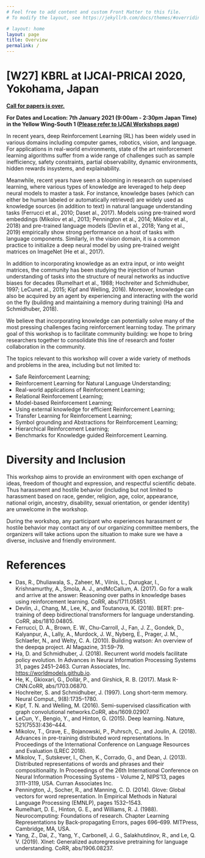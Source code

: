 ```yaml
---
# Feel free to add content and custom Front Matter to this file.
# To modify the layout, see https://jekyllrb.com/docs/themes/#overriding-theme-defaults

# layout: home
layout: page
title: Overview
permalink: /
---
```

# [W27] KBRL at IJCAI-PRICAI 2020, Yokohama, Japan

**[Call for papers is over.](https://kbrl.github.io/cfp/)**

**For Dates and Location: 7th January 2021 (9:00am - 2:30pm Japan Time) in the Yellow Wing-South 1 ([Please refer to IJCAI Workshops page](https://ijcai20.org/workshops/))**

In recent years, deep Reinforcement Learning (RL) has been widely used in various domains including computer games, robotics, vision, and language. For applications in real-world environments, state of the art reinforcement learning algorithms suffer from a wide range of challenges such as sample inefficiency, safety constraints, partial observability, dynamic environments, hidden rewards insystems, and explainability.

Meanwhile, recent years have seen a blooming in research on supervised learning, where various types of knowledge are leveraged to help deep neural models to master a task. For instance, knowledge bases (which can either be human labeled or automatically retrieved) are widely used as knowledge sources (in addition to text) in natural language understanding tasks (Ferrucci et al., 2010; Daset al., 2017). Models using pre-trained word embeddings (Mikolov et al., 2013; Pennington et al., 2014; Mikolov et al., 2018) and pre-trained language models (Devlin et al., 2018; Yang et al., 2019) empirically show strong performance on a host of tasks with language components. Similarly, in the vision domain, it is a common practice to initialize a deep neural model by using pre-trained weight matrices on ImageNet (He et al., 2017).

In addition to incorporating knowledge as an extra input, or into weight matrices, the community has been studying the injection of human understanding of tasks into the structure of neural networks as inductive biases for decades (Rumelhart et al., 1988; Hochreiter and Schmidhuber, 1997; LeCunet al., 2015; Kipf and Welling, 2016). Moreover, knowledge can also be acquired by an agent by experiencing and interacting with the world on the fly (building and maintaining a memory during training) (Ha and Schmidhuber, 2018).

We believe that incorporating knowledge can potentially solve many of the most pressing challenges facing reinforcement learning today. The primary goal of this workshop is to facilitate community building: we hope to bring researchers together to consolidate this line of research and foster collaboration in the community.

The topics relevant to this workshop will cover a wide variety of methods and problems in the area, including but not limited to:
- Safe Reinforcement Learning;
- Reinforcement Learning for Natural Language Understanding;
- Real-world applications of Reinforcement Learning;
- Relational Reinforcement Learning;
- Model-based Reinforcement Learning;
- Using external knowledge for efficient Reinforcement Learning;
- Transfer Learning for Reinforcement Learning;
- Symbol grounding and Abstractions for Reinforcement Learning;
- Hierarchical Reinforcement Learning;
- Benchmarks for Knowledge guided Reinforcement Learning.

# Diversity and Inclusion

This workshop aims to provide an environment with open exchange of ideas, freedom of thought and expression, and respectful scientific debate.
Thus harassment and hostile behavior (including but not limited to harassment based on race, gender, religion, age, color, appearance, national origin, ancestry, disability, sexual orientation, or gender identity) are unwelcome in the workshop.

During the workshop, any participant who experiences harassment or hostile behavior may contact any of our organizing committee members, the organizers will take actions upon the situation to make sure we have a diverse, inclusive and friendly environment.

# References

- Das, R., Dhuliawala, S., Zaheer, M., Vilnis, L., Durugkar, I., Krishnamurthy, A., Smola, A. J., andMcCallum, A. (2017). Go for a walk and arrive at the answer: Reasoning over paths in knowledge bases using reinforcement learning. CoRR, abs/1711.05851.
- Devlin, J., Chang, M., Lee, K., and Toutanova, K. (2018). BERT: pre-training of deep bidirectional transformers for language understanding. CoRR, abs/1810.04805.
- Ferrucci, D. A., Brown, E. W., Chu-Carroll, J., Fan, J. Z., Gondek, D., Kalyanpur, A., Lally, A., Murdock, J. W., Nyberg, E., Prager, J. M., Schlaefer, N., and Welty, C. A. (2010). Building watson: An overview of the deepqa project. AI Magazine, 31:59–79.
- Ha, D. and Schmidhuber, J. (2018). Recurrent world models facilitate policy evolution. In Advances in Neural Information Processing Systems 31, pages 2451–2463. Curran Associates, Inc. https://worldmodels.github.io.
- He, K., Gkioxari, G., Dollár, P., and Girshick, R. B. (2017). Mask R-CNN.CoRR, abs/1703.06870.
- Hochreiter, S. and Schmidhuber, J. (1997). Long short-term memory. Neural Comput., 9(8):1735–1780.
- Kipf, T. N. and Welling, M. (2016). Semi-supervised classification with graph convolutional networks.CoRR, abs/1609.02907.
- LeCun, Y., Bengio, Y., and Hinton, G. (2015). Deep learning. Nature, 521(7553):436–444.
- Mikolov, T., Grave, E., Bojanowski, P., Puhrsch, C., and Joulin, A. (2018). Advances in pre-training distributed word representations. In Proceedings of the International Conference on Language Resources and Evaluation (LREC 2018).
- Mikolov, T., Sutskever, I., Chen, K., Corrado, G., and Dean, J. (2013). Distributed representations of words and phrases and their compositionality. In Proceedings of the 26th International Conference on Neural Information Processing Systems - Volume 2, NIPS’13, pages 3111–3119, USA. Curran Associates Inc.
- Pennington, J., Socher, R., and Manning, C. D. (2014). Glove: Global vectors for word representation. In Empirical Methods in Natural Language Processing (EMNLP), pages 1532–1543.
- Rumelhart, D. E., Hinton, G. E., and Williams, R. J. (1988). Neurocomputing: Foundations of research. Chapter Learning Representations by Back-propagating Errors, pages 696–699. MITPress, Cambridge, MA, USA.
- Yang, Z., Dai, Z., Yang, Y., Carbonell, J. G., Salakhutdinov, R., and Le, Q. V. (2019). Xlnet: Generalized autoregressive pretraining for language understanding. CoRR, abs/1906.08237.
